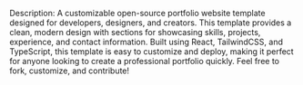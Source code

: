 Description: A customizable open-source portfolio website template designed for developers, designers, and creators. This template provides a clean, modern design with sections for showcasing skills, projects, experience, and contact information. Built using React, TailwindCSS, and TypeScript, this template is easy to customize and deploy, making it perfect for anyone looking to create a professional portfolio quickly. Feel free to fork, customize, and contribute!
